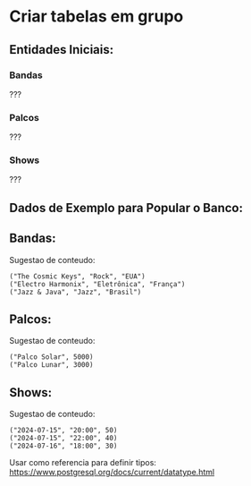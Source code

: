 # Criar tabelas em grupo

## Entidades Iniciais:

### Bandas
???
### Palcos
???
### Shows
???

## Dados de Exemplo para Popular o Banco:

## Bandas:
Sugestao de conteudo:
```
("The Cosmic Keys", "Rock", "EUA")
("Electro Harmonix", "Eletrônica", "França")
("Jazz & Java", "Jazz", "Brasil")
```
## Palcos:
Sugestao de conteudo:
```
("Palco Solar", 5000)
("Palco Lunar", 3000)
```
## Shows:
Sugestao de conteudo:
```
("2024-07-15", "20:00", 50)
("2024-07-15", "22:00", 40)
("2024-07-16", "18:00", 30)
```

Usar como referencia para definir tipos:
https://www.postgresql.org/docs/current/datatype.html
